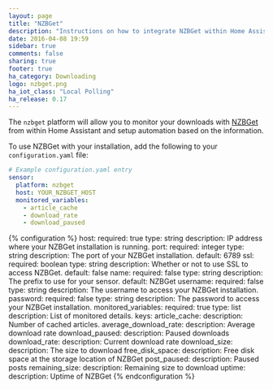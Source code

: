 ```yaml
---
layout: page
title: "NZBGet"
description: "Instructions on how to integrate NZBGet within Home Assistant."
date: 2016-04-08 19:59
sidebar: true
comments: false
sharing: true
footer: true
ha_category: Downloading
logo: nzbget.png
ha_iot_class: "Local Polling"
ha_release: 0.17
---
```


The `nzbget` platform will allow you to monitor your downloads with [NZBGet](http://NZBGet.net) from within Home Assistant and setup automation based on the information.

To use NZBGet with your installation, add the following to your `configuration.yaml` file:

```yaml
# Example configuration.yaml entry
sensor:
  platform: nzbget
  host: YOUR_NZBGET_HOST
  monitored_variables:
    - article_cache
    - download_rate
    - download_paused
```

{% configuration %}
host:
  required: true
  type: string
  description: IP address where your NZBGet installation is running.
port:
  required: integer
  type: string
  description: The port of your NZBGet installation.
  default: 6789
ssl:
  required: boolean
  type: string
  description: Whether or not to use SSL to access NZBGet.
  default: false
name:
  required: false
  type: string
  description: The prefix to use for your sensor.
  default: NZBGet
username:
  required: false
  type: string
  description: The username to access your NZBGet installation.
password:
  required: false
  type: string
  description: The password to access your NZBGet installation.
monitored_variables:
  required: true
  type: list
  description: List of monitored details.
  keys:
    article_cache:
      description: Number of cached articles.
    average_download_rate:
      description: Average download rate
    download_paused:
      description: Paused downloads
    download_rate:
      description: Current download rate
    download_size:
      description: The size to download
    free_disk_space:
      description: Free disk space at the storage location of NZBGet
    post_paused:
      description: Paused posts
    remaining_size:
      description: Remaining size to download
    uptime:
      description: Uptime of NZBGet
{% endconfiguration %}
